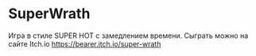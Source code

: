 # SuperWrath
Игра в стиле SUPER HOT с замедлением времени.
Сыграть можно на сайте Itch.io 
https://bearer.itch.io/super-wrath

